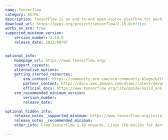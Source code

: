 ```yaml
---
name: Tensorflow
category: AI/ML
description: TensorFlow is an end-to-end open-source platform for machine learning.
download_url: https://pypi.org/project/tensorflow/2.15.0/#files
works_on_arm: true
supported_minimum_version:
    version_number: 2.10.0
    release_date: 2022/09/07


optional_info:
    homepage_url: https://www.tensorflow.org/
    support_caveats:
    alternative_options:
    getting_started_resources:
        arm_content: https://community.arm.com/arm-community-blogs/b/tools-software-ides-blog/posts/aarch64-docker-images-for-tensorflow-and-pytorch
        partner_content: https://docs.aws.amazon.com/dlami/latest/devguide/tutorial-graviton-tensorflow.html
        official_docs: https://www.tensorflow.org/lite/guide/build_arm
    arm_recommended_minimum_version:
        version_number:
        release_date:

optional_hidden_info:
    release_notes__supported_minimum: https://www.tensorflow.org/install/pip#linux
    release_notes__recommended_minimum:
    other_info: From TensorFlow 2.10 onwards, Linux CPU-builds for Aarch64/ARM64 processors are built, maintained, tested and released by a third party "AWS". Installing the tensorflow package on an ARM machine installs AWS's tensorflow-cpu-aws package.

---
```


